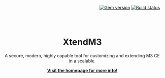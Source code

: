 <p align="right">
    <a href="https://badge.fury.io/rb/just-the-docs"><img src="https://badge.fury.io/rb/just-the-docs.svg" alt="Gem version"></a> <a href="https://github.com/pmarsceill/just-the-docs/actions?query=workflow%3A%22Master+branch+CI%22"><img src="https://github.com/pmarsceill/just-the-docs/workflows/Master%20branch%20CI/badge.svg" alt="Build status"></a>
</p>
<br><br>
<p align="center">
<h1 align="center">XtendM3</h1>
<p align="center">A secure, modern, highly capable tool for customizing and extending M3 CE in a scalable.</p>
<p align="center"><strong><a href="https://infor-cloud.github.io/xtendm3/">Visit the homepage for more info!</a></strong></p>
<br><br><br>
